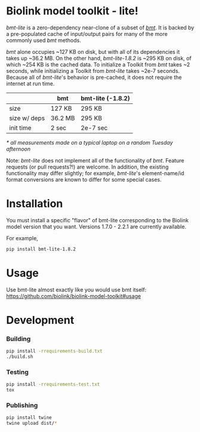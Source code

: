 # Biolink model toolkit - lite!

_bmt-lite_ is a zero-dependency near-clone of a subset of [_bmt_](https://github.com/biolink/biolink-model-toolkit).
It is backed by a pre-populated cache of input/output pairs for many of the more commonly used _bmt_ methods.

_bmt_ alone occupies ~127 KB on disk, but with all of its dependencies it takes up ~36.2 MB. On the other hand, _bmt-lite-1.8.2_ is ~295 KB on disk, of which ~254 KB is the cached data. To initialize a Toolkit from _bmt_ takes ~2 seconds, while initializing a Toolkit from _bmt-lite_ takes ~2e-7 seconds. Because all of _bmt-lite_'s behavior is pre-cached, it does not require the internet at run time.

|   | bmt | bmt-lite (-1.8.2) |
|---|---|---|
| size | 127 KB | 295 KB |
| size w/ deps | 36.2 MB | 295 KB |
| init time | 2 sec | 2e-7 sec |

_* all measurements made on a typical laptop on a random Tuesday afternoon_

Note: _bmt-lite_ does not implement all of the functionality of _bmt_. Feature requests (or pull requests?!) are welcome. In addition, the existing functionality may differ slightly; for example, _bmt-lite_'s element-name/id format conversions are known to differ for some special cases.

# Installation

You must install a specific "flavor" of bmt-lite corresponding to the Biolink model version that you want.
Versions 1.7.0 - 2.2.1 are currently available.

For example,
```bash
pip install bmt-lite-1.8.2
```

# Usage

Use bmt-lite almost exactly like you would use bmt itself: https://github.com/biolink/biolink-model-toolkit#usage

# Development

### Building

```bash
pip install -rrequirements-build.txt
./build.sh
```

### Testing

```bash
pip install -rrequirements-test.txt
tox
```

### Publishing

```bash
pip install twine
twine upload dist/*
```
